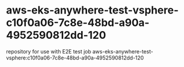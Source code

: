 # aws-eks-anywhere-test-vsphere-c10f0a06-7c8e-48bd-a90a-4952590812dd-120
repository for use with E2E test job aws-eks-anywhere-test-vsphere:c10f0a06-7c8e-48bd-a90a-4952590812dd-120
